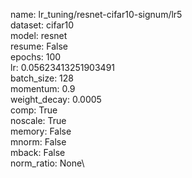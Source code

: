 name: lr_tuning/resnet-cifar10-signum/lr5\
dataset: cifar10\
model: resnet\
resume: False\
epochs: 100\
lr: 0.05623413251903491\
batch_size: 128\
momentum: 0.9\
weight_decay: 0.0005\
comp: True\
noscale: True\
memory: False\
mnorm: False\
mback: False\
norm_ratio: None\
